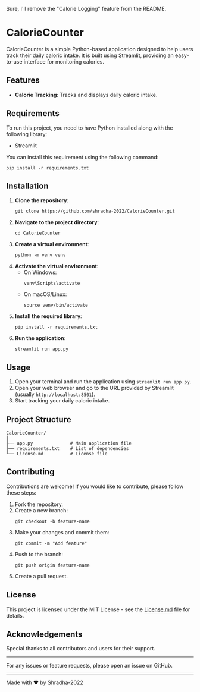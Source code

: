 Sure, I'll remove the "Calorie Logging" feature from the README.

# CalorieCounter

CalorieCounter is a simple Python-based application designed to help users track their daily caloric intake. It is built using Streamlit, providing an easy-to-use interface for monitoring calories.

## Features

- **Calorie Tracking**: Tracks and displays daily caloric intake.

## Requirements

To run this project, you need to have Python installed along with the following library:

- Streamlit

You can install this requirement using the following command:
```
pip install -r requirements.txt
```

## Installation

1. **Clone the repository**:
    ```
    git clone https://github.com/shradha-2022/CalorieCounter.git
    ```
2. **Navigate to the project directory**:
    ```
    cd CalorieCounter
    ```
3. **Create a virtual environment**:
    ```
    python -m venv venv
    ```
4. **Activate the virtual environment**:
    - On Windows:
        ```
        venv\Scripts\activate
        ```
    - On macOS/Linux:
        ```
        source venv/bin/activate
        ```
5. **Install the required library**:
    ```
    pip install -r requirements.txt
    ```
6. **Run the application**:
    ```
    streamlit run app.py
    ```

## Usage

1. Open your terminal and run the application using `streamlit run app.py`.
2. Open your web browser and go to the URL provided by Streamlit (usually `http://localhost:8501`).
3. Start tracking your daily caloric intake.

## Project Structure

```
CalorieCounter/
│
├── app.py              # Main application file
├── requirements.txt    # List of dependencies
└── License.md          # License file
```

## Contributing

Contributions are welcome! If you would like to contribute, please follow these steps:

1. Fork the repository.
2. Create a new branch:
    ```
    git checkout -b feature-name
    ```
3. Make your changes and commit them:
    ```
    git commit -m "Add feature"
    ```
4. Push to the branch:
    ```
    git push origin feature-name
    ```
5. Create a pull request.

## License

This project is licensed under the MIT License - see the [License.md](License.md) file for details.

## Acknowledgements

Special thanks to all contributors and users for their support.

---

For any issues or feature requests, please open an issue on GitHub.

---

Made with ❤️ by Shradha-2022

